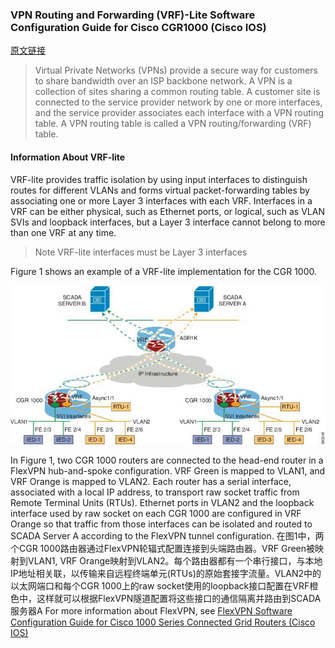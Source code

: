 ### VPN Routing and Forwarding (VRF)-Lite Software Configuration Guide for Cisco CGR1000 (Cisco IOS)

[ 原文链接 ](https://www.cisco.com/c/en/us/td/docs/routers/connectedgrid/cgr1000/ios/software/15_4_1_cg/vrf_cgr1000.html#pgfId-1180836)

> Virtual Private Networks (VPNs) provide a secure way for customers to share bandwidth over an ISP backbone network. A VPN is a collection of sites sharing a common routing table. A customer site is connected to the service provider network by one or more interfaces, and the service provider associates each interface with a VPN routing table. A VPN routing table is called a VPN routing/forwarding (VRF) table.

#### Information About VRF-lite
VRF-lite provides traffic isolation by using input interfaces to distinguish routes for different VLANs and forms virtual packet-forwarding tables by associating one or more Layer 3 interfaces with each VRF. Interfaces in a VRF can be either physical, such as Ethernet ports, or logical, such as VLAN SVIs and loopback interfaces, but a Layer 3 interface cannot belong to more than one VRF at any time.

> Note	VRF-lite interfaces must be Layer 3 interfaces

Figure 1 shows an example of a VRF-lite implementation for the CGR 1000.

![VRF-lite Example](./img/vrflite.jpg)

In Figure 1, two CGR 1000 routers are connected to the head-end router in a FlexVPN hub-and-spoke configuration. VRF Green is mapped to VLAN1, and VRF Orange is mapped to VLAN2. Each router has a serial interface, associated with a local IP address, to transport raw socket traffic from Remote Terminal Units (RTUs). Ethernet ports in VLAN2 and the loopback interface used by raw socket on each CGR 1000 are configured in VRF Orange so that traffic from those interfaces can be isolated and routed to SCADA Server A according to the FlexVPN tunnel configuration.
在图1中，两个CGR 1000路由器通过FlexVPN轮辐式配置连接到头端路由器。VRF Green被映射到VLAN1, VRF Orange映射到VLAN2。每个路由器都有一个串行接口，与本地IP地址相关联，以传输来自远程终端单元(RTUs)的原始套接字流量。VLAN2中的以太网端口和每个CGR 1000上的raw socket使用的loopback接口配置在VRF橙色中，这样就可以根据FlexVPN隧道配置将这些接口的通信隔离并路由到SCADA服务器A
For more information about FlexVPN, see [FlexVPN Software Configuration Guide for Cisco 1000 Series Connected Grid Routers (Cisco IOS)](https://www.cisco.com/c/en/us/support/routers/1000-series-connected-grid-routers/products-installation-and-configuration-guides-list.html)

